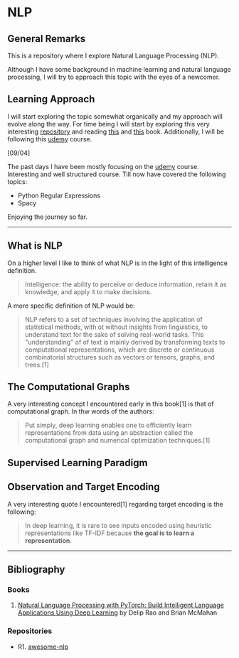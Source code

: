 # NLP

## General Remarks

This is a repository where I explore Natural Language Processing (NLP).

Although I have some background in machine learning and natural
language processing,
I will try to approach this topic with the eyes of a newcomer. 

## Learning Approach

I will start exploring the topic somewhat organically and my approach will evolve along the way.
For time being I will start by exploring this very interesting [repository](https://github.com/keon/awesome-nlp) and reading [this](https://web.stanford.edu/~jurafsky/slp3/ed3book_jan122022.pdf) and [this](https://www.amazon.com/Natural-Language-Processing-PyTorch-Applications/dp/1491978236/) book.
Additionally, I will be following this [udemy](https://www.udemy.com/course/nlp-natural-language-processing-with-python/) course.

[09/04]

The past days I have been mostly focusing on the [udemy](https://www.udemy.com/course/nlp-natural-language-processing-with-python/) course.
Interesting and well structured course.
Till now have covered the following topics:

- Python Regular Expressions
- Spacy
  
Enjoying the journey so far. 

---

## What is NLP

On a higher level I like to think of what NLP is in the light of this  intelligence definition.

> Intelligence: the ability to perceive or deduce information, retain it as knowledge, and apply it to make decisions.

A more specific definition of NLP would be:

> NLP refers to a set of techniques involving the application of statistical methods, with ot without insights from linguistics, to understand text for the sake of solving real-world tasks.
This "understanding" of of text is mainly derived by transforming texts to computational representations,
which are discrete or continuous combinatorial structures such as vectors or tensors, graphs, and trees.[1]

## The Computational Graphs

A very interesting concept I encountered early in this book[1] is that of computational graph. In thw words of the authors:

> Put simply, deep learning enables one to efficiently learn representations from data using an abstraction called the computational graph and numerical optimization techniques.[1]

## Supervised Learning Paradigm


## Observation and Target Encoding

A very interesting quote I encountered[1] regarding target encoding is the following:

>In deep learning, it is rare to see inputs encoded using heuristic representations like TF-IDF because **the goal is to learn a representation**.

---

## Bibliography

### Books

1. [Natural Language Processing with PyTorch: Build Intelligent Language Applications Using Deep Learning](https://www.amazon.com/Natural-Language-Processing-PyTorch-Applications/dp/1491978236/) by Delip Rao and Brian McMahan

### Repositories

- R1. [awesome-nlp](https://github.com/keon/awesome-nlp)